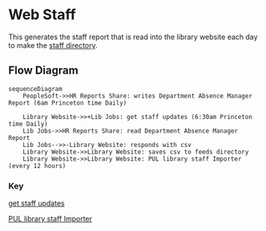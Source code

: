 # Web Staff
  This generates the staff report that is read into the library website each day to make the [staff directory](https://library.princeton.edu/staff/directory).

## Flow Diagram

```mermaid
sequenceDiagram
    PeopleSoft->>HR Reports Share: writes Department Absence Manager Report (6am Princeton time Daily)

    Library Website->>+Lib Jobs: get staff updates (6:30am Princeton time Daily)
    Lib Jobs->>HR Reports Share: read Department Absence Manager Report
    Lib Jobs-->>-Library Website: responds with csv 
    Library Website->>Library Website: saves csv to feeds directory
    Library Website->>Library Website: PUL library staff Importer (every 12 hours)
```

### Key
[get staff updates](https://github.com/pulibrary/princeton_ansible/blob/main/roles/libwww/files/get_staff_updates.sh)

[PUL library staff Importer](https://library.princeton.edu/admin/structure/feeds/pul_library_staff_importer/tamper)
